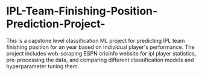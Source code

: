 # IPL-Team-Finishing-Position-Prediction-Project-
This is a capstone level classification ML project for predicting IPL team finishing position for an year based on Individual player's performance. The project includes web-scraping ESPN cricinfo website for ipl player statistics, pre-processing the data, and comparing different classification models and hyperparameter tuning them.
